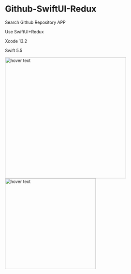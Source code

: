 # Github-SwiftUI-Redux
<p align="left">
Search Github Repository APP
</p>
<p align="left">
Use SwiftUI+Redux
</p>
<p align="left">
Xcode 13.2
</p>
<p align="left">
Swift 5.5
</p>


<p align="left">
  <img src="https://res.cloudinary.com/practicaldev/image/fetch/s--m5BdPzhS--/c_limit%2Cf_auto%2Cfl_progressive%2Cq_66%2Cw_880/https://i.imgur.com/riadAin.gif" width="400" title="hover text">
<align="Right">
  <img src="https://github.com/Ricky-yu/Github-SwiftUI-Redux/blob/feature/demoVideo.gif" width="300" title="hover text">
<p>
</p>
